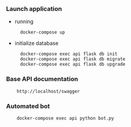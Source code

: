 ### Launch application

+ running
        
        docker-compose up

+ initialize database
        
        docker-compose exec api flask db init
        docker-compose exec api flask db migrate
        docker-compose exec api flask db upgrade

### Base API documentation
        
        http://localhost/swagger

### Automated bot
        docker-compose exec api python bot.py